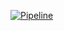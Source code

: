[![Pipeline](https://drive.google.com/file/d/1yvwe0wqi1Xrvb3Y-_Uyw5MaX66NrCr_B/preview)](https://drive.google.com/file/d/1yvwe0wqi1Xrvb3Y-_Uyw5MaX66NrCr_B/view?usp=sharing "Pipeline")